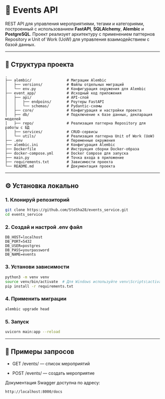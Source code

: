 # 🎉 Events API

REST API для управления мероприятиями, тегами и категориями, построенный с использованием **FastAPI**, **SQLAlchemy**, **Alembic** и **PostgreSQL**.
Проект реализует архитектуру с применением паттернов Repository и Unit of Work (UoW) для управления взаимодействием с базой данных. 

---

## 📁 Структура проекта
```
.
├── alembic/                # Миграции Alembic
│   ├── versions/           # Файлы отдельных миграций
│   └── env.py              # Конфигурация окружения для Alembic
├── event_app/              # Исходный код приложения
│   ├── api/                # API-слой
│   │   ├── endpoins/       # Роутеры FastAPI
│   │   └── schemas/        # Pydantic-схемы
│   ├── core/               # Конфигурация и настройки проекта
│   ├── db/                 # Подключение к базе данных, декларация моделей
│   ├── repo/               # Реализация паттерна Repository для работы с БД
│   ├── services/           # CRUD-сервисы
│   └── utils/              # Реализация паттерна Unit of Work (UoW)
├── .env                    # Переменные окружения
├── alembic.ini             # Конфигурация Alembic
├── Dockerfile              # Инструкция сборки Docker-образа
├── docker-compose.yml      # Docker Compose для запуска
├── main.py                 # Точка входа в приложение
├── requirements.txt        # Зависимости проекта
└── README.md               # Документация проекта
```

---

## ⚙️ Установка локально

### 1. Клонируй репозиторий

```bash
git clone https://github.com/SteSha28/events_service.git
cd events_service
```

### 2. Создай и настрой .env файл

```
DB_HOST=localhost
DB_PORT=5432
DB_USER=postgres
DB_PASS=yourpassword
DB_NAME=events
```

### 3. Установи зависимости

```bash
python3 -m venv venv
source venv/bin/activate  # Для Windows используйте venv\Scripts\activate
pip install -r requirements.txt
```

### 4. Применить миграции

```bash
alembic upgrade head
```

### 5. Запуск

```bash
uvicorn main:app --reload
```

---

## 🧪 Примеры запросов

- GET /events/ — список мероприятий

- POST /events/ — создать мероприятие


Документация Swagger доступна по адресу:
```
http://localhost:8000/docs
```



